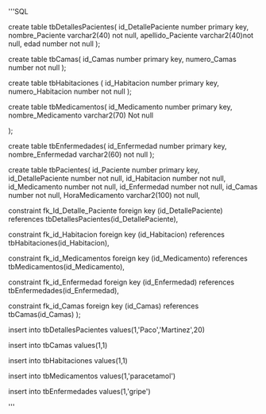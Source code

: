 '''SQL

create table tbDetallesPacientes(
id_DetallePaciente number primary key,
nombre_Paciente varchar2(40) not null,
apellido_Paciente varchar2(40)not null,
edad number not null
);

create table tbCamas(
id_Camas number primary key,
numero_Camas number not null
);


create table tbHabitaciones (
id_Habitacion number primary key,
numero_Habitacion number not null
);


create table tbMedicamentos(
id_Medicamento number primary key,
nombre_Medicamento varchar2(70) Not null

);


create table tbEnfermedades(
id_Enfermedad number primary key,
nombre_Enfermedad varchar2(60) not null
);



create table tbPacientes(
id_Paciente number primary key,
id_DetallePaciente number not null,
id_Habitacion number not null,
id_Medicamento number not null,
id_Enfermedad number not null,
id_Camas number not null,
HoraMedicamento varchar2(100) not null,

constraint fk_Id_Detalle_Paciente foreign key (id_DetallePaciente) references tbDetallesPacientes(id_DetallePaciente),

constraint fk_id_Habitacion foreign key (id_Habitacion) references tbHabitaciones(id_Habitacion),

constraint fk_id_Medicamentos foreign key (id_Medicamento) references tbMedicamentos(id_Medicamento),

constraint fk_id_Enfermedad foreign key (id_Enfermedad) references tbEnfermedades(id_Enfermedad),

constraint fk_id_Camas foreign key (id_Camas) references tbCamas(id_Camas)
);


insert into tbDetallesPacientes values(1,'Paco','Martinez',20)

insert into tbCamas values(1,1)

insert into tbHabitaciones values(1,1)

insert into tbMedicamentos values(1,'paracetamol')

insert into tbEnfermedades values(1,'gripe')


'''
